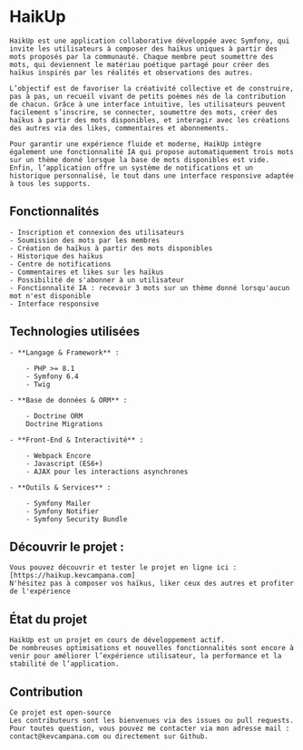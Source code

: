 # HaikUp

    HaikUp est une application collaborative développée avec Symfony, qui invite les utilisateurs à composer des haïkus uniques à partir des mots proposés par la communauté. Chaque membre peut soumettre des mots, qui deviennent le matériau poétique partagé pour créer des haïkus inspirés par les réalités et observations des autres.

    L’objectif est de favoriser la créativité collective et de construire, pas à pas, un recueil vivant de petits poèmes nés de la contribution de chacun. Grâce à une interface intuitive, les utilisateurs peuvent facilement s’inscrire, se connecter, soumettre des mots, créer des haïkus à partir des mots disponibles, et interagir avec les créations des autres via des likes, commentaires et abonnements.

    Pour garantir une expérience fluide et moderne, HaikUp intègre également une fonctionnalité IA qui propose automatiquement trois mots sur un thème donné lorsque la base de mots disponibles est vide. Enfin, l’application offre un système de notifications et un historique personnalisé, le tout dans une interface responsive adaptée à tous les supports.


## Fonctionnalités 

    - Inscription et connexion des utilisateurs  
    - Soumission des mots par les membres  
    - Création de haïkus à partir des mots disponibles  
    - Historique des haïkus  
    - Centre de notifications  
    - Commentaires et likes sur les haïkus  
    - Possibilité de s'abonner à un utilisateur  
    - Fonctionnalité IA : recevoir 3 mots sur un thème donné lorsqu'aucun mot n'est disponible  
    - Interface responsive  

## Technologies utilisées

    - **Langage & Framework** :

        - PHP >= 8.1
        - Symfony 6.4 
        - Twig

    - **Base de données & ORM** :

        - Doctrine ORM 
        Doctrine Migrations

    - **Front-End & Interactivité** : 

        - Webpack Encore
        - Javascript (ES6+)
        - AJAX pour les interactions asynchrones

    - **Outils & Services** :

        - Symfony Mailer
        - Symfony Notifier
        - Symfony Security Bundle

## Découvrir le projet : 

    Vous pouvez découvrir et tester le projet en ligne ici :
    [https://haikup.kevcampana.com]
    N'hésitez pas à composer vos haïkus, liker ceux des autres et profiter de l'expérience

## État du projet

    HaikUp est un projet en cours de développement actif.  
    De nombreuses optimisations et nouvelles fonctionnalités sont encore à venir pour améliorer l’expérience utilisateur, la performance et la stabilité de l’application.  

## Contribution

    Ce projet est open-source
    Les contributeurs sont les bienvenues via des issues ou pull requests. 
    Pour toutes question, vous pouvez me contacter via mon adresse mail : contact@kevcampana.com ou directement sur Github. 
